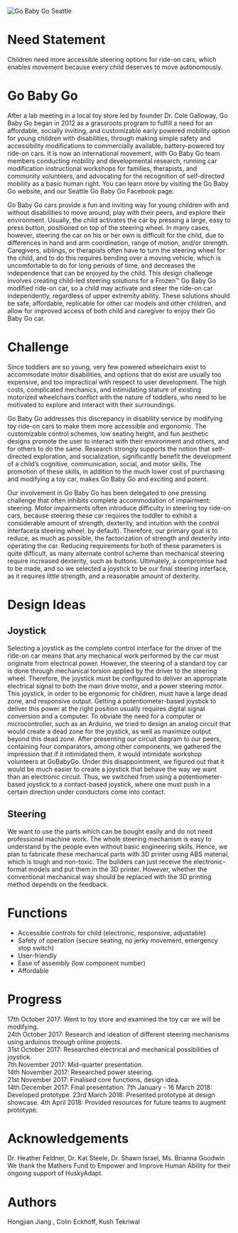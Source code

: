 ![Go Baby Go Seattle](https://www.marymount.edu/getattachment/Academics/Malek-School-of-Health-Professions/Graduate-Programs/Physical-Therapy-(D-P-T-)/Go-Baby-Go-at-Marymount-University/go_baby_go_logo.jpg.aspx?width=400&height=352)

# Need Statement
Children need more accessible steering options for ride-on cars, which enables movement because every child deserves to move autonomously. 

# Go Baby Go
After a lab meeting in a local toy store led by founder Dr. Cole Galloway, Go Baby Go began in 2012 as a grassroots program to fulfill a need for an affordable, socially inviting, and customizable early powered mobility option for young children with disabilities, through making simple safety and accessibility modifications to commercially available, battery-powered toy ride-on cars. It is now an international movement, with Go Baby Go team members conducting mobility and developmental research, running car modification instructional workshops for families, therapists, and community volunteers, and advocating for the recognition of self-directed mobility as a basic human right. You can learn more by visiting the Go Baby Go website, and our Seattle Go Baby Go Facebook page.

Go Baby Go cars provide a fun and inviting way for young children with and without disabilities to move around, play with their peers, and explore their environment. Usually, the child activates the car by pressing a large, easy to press button, positioned on top of the steering wheel. In many cases, however, steering the car on his or her own is difficult for the child, due to differences in hand and arm coordination, range of motion, and/or strength. Caregivers, siblings, or therapists often have to turn the steering wheel for the child, and to do this requires bending over a moving vehicle, which is uncomfortable to do for long periods of time, and decreases the independence that can be enjoyed by the child. This design challenge involves creating child-led steering solutions for a Frozen™ Go Baby Go modified ride-on car, so a child may activate and steer the ride-on car independently, regardless of upper extremity ability. These solutions should be safe, affordable, replicable for other car models and other children, and allow for improved access of both child and caregiver to enjoy their Go Baby Go car.

# Challenge

Since toddlers are so young, very few powered wheelchairs exist to accommodate motor disabilities, and options that do exist are usually too expensive, and too impractical with respect to user development. The high costs, complicated mechanics, and intimidating stature of existing motorized wheelchairs conflict with the nature of toddlers, who need to be motivated to explore and interact with their surroundings. 

Go Baby Go addresses this discrepancy in disability service by modifying toy ride-on cars to make them more accessible and ergonomic. The customizable control schemes, low seating height, and fun aesthetic designs promote the user to interact with their environment and others, and for others to do the same. Research strongly supports the notion that self-directed exploration, and socialization, significantly benefit the development of a child’s cognitive, communication, social, and motor skills. The promotion of these skills, in addition to the much lower cost of purchasing and modifying a toy car, makes Go Baby Go and exciting and potent.

Our involvement in Go Baby Go has been delegated to one pressing challenge that often inhibits complete accommodation of impairment: steering. Motor impairments often introduce difficulty in steering toy ride-on cars, because steering these car requires the toddler to exhibit a considerable amount of strength, dexterity, and intuition with the control interface(a steering wheel, by default). Therefore, our primary goal is to reduce, as much as possible, the factorization of strength and dexterity into operating the car. Reducing requirements for both of these parameters is quite difficult, as many alternate control scheme than mechanical steering require increased dexterity, such as buttons. Ultimately, a compromise had to be made, and so we selected a joystick to be our final steering interface, as it requires little strength, and a reasonable amount of dexterity. 

# Design Ideas
## Joystick
Selecting a joystick as the complete control interface for the driver of the ride-on car means that any mechanical work performed by the car must originate from electrical power. However, the steering of a standard toy car is done through mechanical torsion applied by the driver to the steering wheel. Therefore, the joystick must be configured to deliver an appropriate electrical signal to both the main drive motor, and a power steering motor. This joystick, in order to be ergonomic for children, must have a large dead zone, and responsive output. Getting a potentiometer-based joystick to deliver this power at the right position usually requires digital signal conversion and a computer. To obviate the need for a computer or microcontroller, such as an Arduino, we tried to design an analog circuit that would create a dead zone for the joystick, as well as maximize output beyond this dead zone. After presenting our circuit diagram to our peers, containing four comparators, among other components, we gathered the impression that if it intimidated them, it would intimidate workshop volunteers at GoBabyGo. Under this disappointment, we figured out that it would be much easier to create a joystick that behave the way we want than an electronic circuit. Thus, we switched from using a potentiometer-based joystick to a contact-based joystick, where one must push in a certain direction under conductors come into contact.  

## Steering
We want to use the parts which can be bought easily and do not need professional machine work. The whole steering mechanism is easy to understand by the people even without basic engineering skills. Hence, we plan to fabricate these mechanical parts with 3D printer using ABS material, which is tough and non-toxic. The builders can just receive the electronic-format models and put them in the 3D printer. However, whether the conventional mechanical way should be replaced with the 3D printing method depends on the feedback.  

# Functions
- Accessible controls for child (electronic, responsive, adjustable)  
- Safety of operation (secure seating, no jerky movement, emergency stop switch)  
- User-friendly  
- Ease of assembly (low component number)  
- Affordable

# Progress
17th October 2017: Went to toy store and examined the toy car we will be modifying.  
24th October 2017: Research and ideation of different steering mechanisms using arduinos through online projects.  
31st October 2017: Researched electrical and mechanical possibilities of joystick.  
7th November 2017: Mid-quarter presentation.  
14th November 2017: Researched power steering.  
21st November 2017: Finalised core functions, design idea.  
14th December 2017: Final presentation.
7th January - 16 March 2018: Developed prototype. 
23rd March 2018: Presented prototype at design showcase. 
4th April 2018: Provided resources for future teams to augment prototype.

# Acknowledgements
Dr. Heather Feldner, Dr. Kat Steele, Dr. Shawn Israel, Ms. Brianna Goodwin  
We thank the Mathers Fund to Empower and Improve Human Ability for their ongoing support of HuskyAdapt.

# Authors
Hongjian Jiang , Colin Eckhoff, Kush Tekriwal
